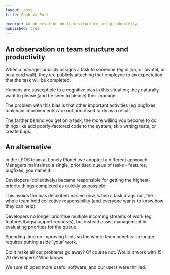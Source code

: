 ```yaml
---
layout: post
title: Push vs Pull

excerpt: An observation on team structure and productivity
published: true
---
```


## An observation on team structure and productivity

When a manager publicly assigns a task to someone (eg in jira, or pivotal, or on a card wall),
they are publicly attaching that employee to an expectation that the task will be completed.

Humans are susceptible to a cognitive bias in this situation; they naturally want to please (and be seen to please) their manager.

The problem with this bias is that other important activities (eg bugfixes, toolchain improvements) are not prioritised fairly as a result.

The farther behind you get on a task, the more willing you become to do things like add poorly-factored code to the system, skip writing tests, or create bugs.

## An alternative
In the LPOS team at Lonely Planet, we adopted a different approach.
Managers maintained a single, prioritised queue of tasks - features, bugfixes, you name it.

Developers (collectively) became responsible for getting the highest-priority things completed as quickly as possible.

This avoids the bias described earlier: now, when a task drags out, the whole team hold collective responsibility (and everyone wants to know how they can help).

Developers no longer prioritise multiple incoming streams of work (eg features/bugs/support requests), but instead assist management in evaluating priorities for the queue.

Spending time on improving tools so the whole team benefits no longer requires putting aside 'your' work.

Did it make all our problems go away? Of course not. 
Would it work with 15-20 developers? Who knows.

We sure shipped more useful software, and our users were thrilled.
